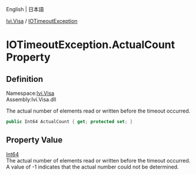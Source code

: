 English | 日本語

[Ivi.Visa](../Visa.md) / [IOTimeoutException](IOTimeoutException.md)

# IOTimeoutException.ActualCount Property

## Definition
Namespace:[Ivi.Visa](../Visa.md)<BR>
Assembly:Ivi.Visa.dll<BR>

The actual number of elements read or written before the timeout occurred. 
```C#
public Int64 ActualCount { get; protected set; }
```

## Property Value
[Int64](https://learn.microsoft.com/en-us/dotnet/api/system.int64)<BR>
The actual number of elements read or written before the timeout occurred.  A value of -1 indicates that the actual number could not be determined.
